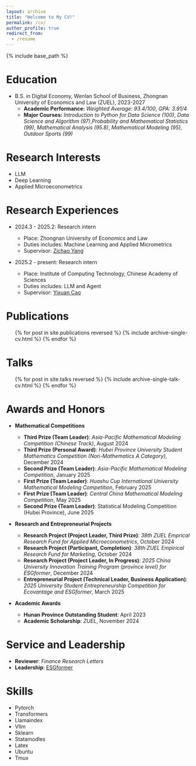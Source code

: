 ```yaml
---
layout: archive
title: "Welcome to My CV!"
permalink: /cv/
author_profile: true
redirect_from:
  - /resume
---
```


{% include base_path %}

Education
======
* B.S. in Digital Economy, Wenlan School of Business, Zhongnan University of Economics and Law (ZUEL), 2023-2027
  - **Academic Performance:** *Weighted Average: 93.4/100*, *GPA: 3.91/4*
  - **Major Courses:** *Introduction to Python for Data Science (100)*, *Data Science and Algorithm (97)*,*Probability and Mathematical Statistics (99)*, *Mathematical Analysis (95.8)*, *Mathematical Modeling (95)*, *Outdoor Sports (99)*

Research Interests
======
- LLM
- Deep Learning
- Applied Microeconometrics
  
Research Experiences
======
* 2024.3 - 2025.2: Research intern
  * Place: Zhongnan University of Economics and Law
  * Duties includes: Machine Learning and Applied Micrometrics
  * Supervisor: [Zichao Yang](https://www.yzc.me)
 
* 2025.2 - present: Research intern
  * Place: Institute of Computing Technology, Chinese Academy of Sciences
  * Duties includes: LLM and Agent
  * Supervisor: [Yixuan Cao](https://yixuancao.github.io/)

Publications
======
  <ul>{% for post in site.publications reversed %}
    {% include archive-single-cv.html %}
  {% endfor %}</ul>
  
Talks
======
  <ul>{% for post in site.talks reversed %}
    {% include archive-single-talk-cv.html  %}
  {% endfor %}</ul>
  
<!--
Teaching
======
  <ul>{% for post in site.teaching reversed %}
    {% include archive-single-cv.html %}
  {% endfor %}</ul>
-->

Awards and Honors
======
* **Mathematical Competitions**
  * **Third Prize (Team Leader)**: *Asia-Pacific Mathematical Modeling Competition (Chinese Track)*, August 2024
  * **Third Prize (Personal Award)**: *Hubei Province University Student Mathematics Competition (Non-Mathematics A Category)*, December 2024
  * **Second Prize (Team Leader)**: *Asia-Pacific Mathematical Modeling Competition*, January 2025
  * **First Prize (Team Leader)**: *Huashu Cup International University Mathematical Modeling Competition*, February 2025
  * **First Prize (Team Leader)**: *Central China Mathematical Modeling Competition*, May 2025
  * **Second Prize (Team Leader)**: Statistical Modeling Competition (Hubei Province), June 2025

* **Research and Entrepreneurial Projects**
  * **Research Project (Project Leader, Third Prize)**: *38th ZUEL Emprical Research Fund for Applied Microeconometrics*, October 2024
  * **Research Project (Participant, Completion)**: *38th ZUEL Empirical Research Fund for Marketing*, October 2024
  * **Research Project (Project Leader, In Progress)**: *2025 China University Innovation Training Program (province level) for ESGformer*, December 2024
  * **Entrepreneurial Project (Technical Leader, Business Application)**: *2025 University Student Entrepreneurship Competition for Ecovantage and ESGformer*, March 2025

* **Academic Awards**
  * **Hunan Province Outstanding Student**: April 2023
  * **Academic Scholarship**: *ZUEL*, November 2024

Service and Leadership
======
* **Reviewer**: *Finance Research Letters* 
* **Leadership**: [ESGformer](https://github.com/Zhanli-Li/ESG-Topic-Model)

Skills
======
* Pytorch
* Transformers
* Llamaindex
* Vllm
* Sklearn
* Statamodles
* Latex
* Ubuntu
* Tmux
